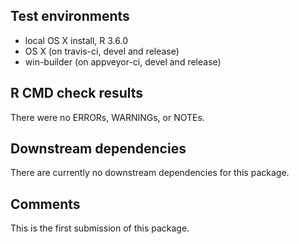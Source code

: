## Test environments
* local OS X install, R 3.6.0
* OS X (on travis-ci, devel and release)
* win-builder (on appveyor-ci, devel and release)

## R CMD check results
There were no ERRORs, WARNINGs, or NOTEs. 

## Downstream dependencies
There are currently no downstream dependencies for this package.

## Comments

This is the first submission of this package.